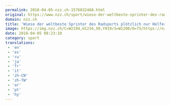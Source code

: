```yaml
---
permalink: 2018-04-05-nzz.ch-1576032468.html
original: https://www.nzz.ch/sport/wieso-der-weltbeste-sprinter-des-radsports-ploetzlich-nur-helfer-ist-ld.1374399
domain: nzz.ch
title: 'Wieso der weltbeste Sprinter des Radsports plötzlich nur Helfer ist | NZZ'
image: https://img.nzz.ch/C=W2194,H1234,X0,Y919/S=W1200/O=75/https://nzz-img.s3.amazonaws.com/2018/4/4/60d6c401-a7a3-41bc-bf89-6d95c4528165.jpeg
date: 2018-04-05 08:23:10
category: sport
translations: 
 - 'en'
 - 'es'
 - 'ru'
 - 'ja'
 - 'fr'
 - 'it'
 - 'zh-CN'
 - 'zh-TW'
 - 'ar'
 - 'pt'
 - 'hy'
---
```


